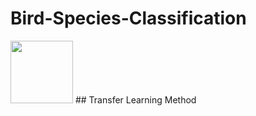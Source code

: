 # Bird-Species-Classification

<img src="https://miro.medium.com/max/670/1*leLKD1K6sMtuqr9KK8RaJg.png" width=100 height=100>
## Transfer Learning Method
